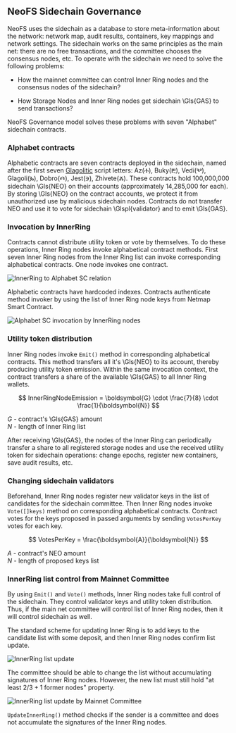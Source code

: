 ## NeoFS Sidechain Governance

NeoFS uses the sidechain as a database to store meta-information about the
network: network map, audit results, containers, key mappings and network
settings. The sidechain works on the same principles as the main net: there are
no free transactions, and the committee chooses the consensus nodes, etc. To
operate with the sidechain we need to solve the following problems:

* How the mainnet committee can control Inner Ring nodes and the consensus nodes
  of the sidechain?

* How Storage Nodes and Inner Ring nodes get sidechain \Gls{GAS} to send
  transactions?

NeoFS Governance model solves these problems with seven "Alphabet" sidechain
contracts.

### Alphabet contracts

Alphabetic contracts are seven contracts deployed in the sidechain, named after
the first seven [Glagolitic](https://en.wikipedia.org/wiki/Glagolitic_script)
script letters: Az(Ⰰ), Buky(Ⰱ), Vedi(Ⰲ), Glagoli(Ⰳ), Dobro(Ⰴ), Jest(Ⰵ),
Zhivete(Ⰶ). These contracts hold 100,000,000 sidechain \Gls{NEO} on their
accounts (approximately 14,285,000 for each). By storing \Gls{NEO} on the
contract accounts, we protect it from unauthorized use by malicious sidechain
nodes. Contracts do not transfer NEO and use it to vote for sidechain
\Glspl{validator} and to emit \Gls{GAS}.

### Invocation by InnerRing

Contracts cannot distribute utility token or vote by themselves. To do these
operations, Inner Ring nodes invoke alphabetical contract methods. First seven
Inner Ring nodes from the Inner Ring list can invoke corresponding alphabetical
contracts. One node invokes one contract.

![InnerRing to Alphabet SC relation](pic/gov-scir)

Alphabetic contracts have hardcoded indexes. Contracts authenticate method
invoker by using the list of Inner Ring node keys from Netmap Smart Contract.

![Alphabet SC invocation by InnerRing nodes](pic/gov-invoke)

### Utility token distribution

Inner Ring nodes invoke `Emit()` method in corresponding alphabetical contracts.
This method transfers all it's \Gls{NEO} to its account, thereby producing utility
token emission. Within the same invocation context, the contract transfers a
share of the available \Gls{GAS} to all Inner Ring wallets.

$$
InnerRingNodeEmission =
\boldsymbol{G} \cdot \frac{7}{8} \cdot \frac{1}{\boldsymbol{N}}
$$

$G$ - contract's \Gls{GAS} amount \
$N$ - length of Inner Ring list

After receiving \Gls{GAS}, the nodes of the Inner Ring can periodically transfer
a share to all registered storage nodes and use the received utility token for
sidechain operations: change epochs, register new containers, save audit
results, etc.

### Changing sidechain validators

Beforehand, Inner Ring nodes register new validator keys in the list of
candidates for the sidechain committee. Then Inner Ring nodes invoke
`Vote([]keys)` method on corresponding alphabetical contracts. Contract votes for
the keys proposed in passed arguments by sending `VotesPerKey` votes for each
key.

$$
VotesPerKey = \frac{\boldsymbol{A}}{\boldsymbol{N}}
$$

$A$ - contract's NEO amount \
$N$ - length of proposed keys list

### InnerRing list control from Mainnet Committee

By using `Emit()` and `Vote()` methods, Inner Ring nodes take full control of
the sidechain. They control validator keys and utility token distribution. Thus,
if the main net committee will control list of Inner Ring nodes, then it will
control sidechain as well.

The standard scheme for updating Inner Ring is to add keys to the candidate
list with some deposit, and then Inner Ring nodes confirm list update.

![InnerRing list update](pic/gov-irup)

The committee should be able to change the list without accumulating signatures
of Inner Ring nodes. However, the new list must still hold "at least $2/3+1$
former nodes" property.

![InnerRing list update by Mainnet Committee](pic/gov-ircom)

`UpdateInnerRing()` method checks if the sender is a committee and does not
accumulate the signatures of the Inner Ring nodes.
